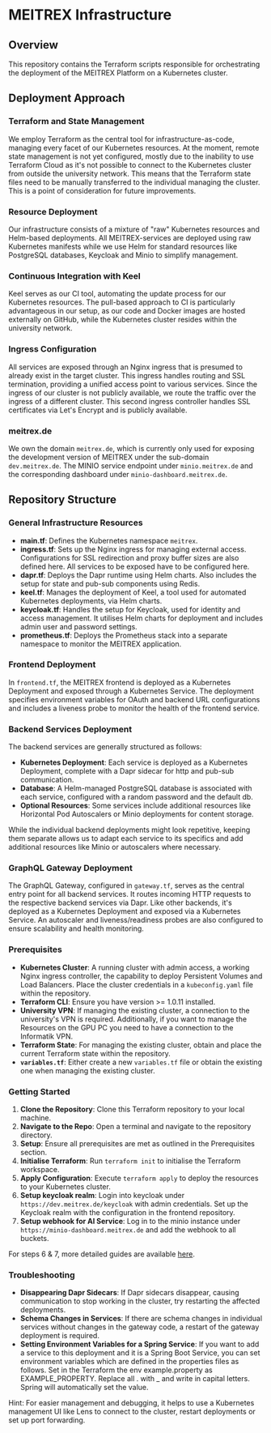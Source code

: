 # MEITREX Infrastructure

## Overview

This repository contains the Terraform scripts responsible for orchestrating the deployment of the MEITREX Platform on a Kubernetes cluster.

## Deployment Approach

### Terraform and State Management

We employ Terraform as the central tool for infrastructure-as-code, managing every facet of our Kubernetes resources. At the moment, remote state management is not yet configured, mostly due to the inability to use Terraform Cloud as it's not possible to connect to the Kubernetes cluster from outside the university network. This means that the Terraform state files need to be manually transferred to the individual managing the cluster. This is a point of consideration for future improvements.

### Resource Deployment

Our infrastructure consists of a mixture of "raw" Kubernetes resources and Helm-based deployments. All MEITREX-services are deployed using raw Kubernetes manifests while we use Helm for standard resources like PostgreSQL databases, Keycloak and Minio to simplify management.

### Continuous Integration with Keel

Keel serves as our CI tool, automating the update process for our Kubernetes resources. The pull-based approach to CI is particularly advantageous in our setup, as our code and Docker images are hosted externally on GitHub, while the Kubernetes cluster resides within the university network.

### Ingress Configuration

All services are exposed through an Nginx ingress that is presumed to already exist in the target cluster. This ingress handles routing and SSL termination, providing a unified access point to various services. Since the ingress of our cluster is not publicly available, we route the traffic over the ingress of a different cluster. This second ingress controller handles SSL certificates via Let's Encrypt and is publicly available. 

### meitrex.de

We own the domain `meitrex.de`, which is currently only used for exposing the development version of MEITREX under the sub-domain `dev.meitrex.de`. The MINIO service endpoint under `minio.meitrex.de` and the corresponding dashboard under `minio-dashboard.meitrex.de`.

## Repository Structure

### General Infrastructure Resources

- **main.tf**: Defines the Kubernetes namespace `meitrex`.
- **ingress.tf**: Sets up the Nginx ingress for managing external access. Configurations for SSL redirection and proxy buffer sizes are also defined here. All services to be exposed have to be configured here.
- **dapr.tf**: Deploys the Dapr runtime using Helm charts. Also includes the setup for state and pub-sub components using Redis.
- **keel.tf**: Manages the deployment of Keel, a tool used for automated Kubernetes deployments, via Helm charts.
- **keycloak.tf**: Handles the setup for Keycloak, used for identity and access management. It utilises Helm charts for deployment and includes admin user and password settings.
- **prometheus.tf**: Deploys the Prometheus stack into a separate namespace to monitor the MEITREX application.

### Frontend Deployment

In `frontend.tf`, the MEITREX frontend is deployed as a Kubernetes Deployment and exposed through a Kubernetes Service. The deployment specifies environment variables for OAuth and backend URL configurations and includes a liveness probe to monitor the health of the frontend service.

### Backend Services Deployment

The backend services are generally structured as follows:

- **Kubernetes Deployment**: Each service is deployed as a Kubernetes Deployment, complete with a Dapr sidecar for http and pub-sub communication.
- **Database**: A Helm-managed PostgreSQL database is associated with each service, configured with a random password and the default db.
- **Optional Resources**: Some services include additional resources like Horizontal Pod Autoscalers or Minio deployments for content storage.

While the individual backend deployments might look repetitive, keeping them separate allows us to adapt each service to its specifics and add additional resources like Minio or autoscalers where necessary.

### GraphQL Gateway Deployment

The GraphQL Gateway, configured in `gateway.tf`, serves as the central entry point for all backend services. It routes incoming HTTP requests to the respective backend services via Dapr. Like other backends, it's deployed as a Kubernetes Deployment and exposed via a Kubernetes Service. An autoscaler and liveness/readiness probes are also configured to ensure scalability and health monitoring.

### Prerequisites

- **Kubernetes Cluster**: A running cluster with admin access, a working Nginx ingress controller, the capability to deploy Persistent Volumes and Load Balancers. Place the cluster credentials in a `kubeconfig.yaml` file within the repository.
- **Terraform CLI**: Ensure you have version >= 1.0.11 installed.
- **University VPN**: If managing the existing cluster, a connection to the university's VPN is required. Additionally, if you want to manage the Resources on the GPU PC you need to have a connection to the Informatik VPN. 
- **Terraform State**: For managing the existing cluster, obtain and place the current Terraform state within the repository.
- **`variables.tf`**: Either create a new `variables.tf` file or obtain the existing one when managing the existing cluster. 

### Getting Started

1. **Clone the Repository**: Clone this Terraform repository to your local machine.
2. **Navigate to the Repo**: Open a terminal and navigate to the repository directory.
3. **Setup**: Ensure all prerequisites are met as outlined in the Prerequisites section.
4. **Initialise Terraform**: Run `terraform init` to initialise the Terraform workspace.
5. **Apply Configuration**: Execute `terraform apply` to deploy the resources to your Kubernetes cluster.
6. **Setup keycloak realm**: Login into keycloak under `https://dev.meitrex.de/keycloak` with admin credentials. Set up the Keycloak realm with the configuration in the frontend repository. 
7. **Setup webhook for AI Service**: Log in to the minio instance under `https://minio-dashboard.meitrex.de` and add the webhook to all buckets. 

For steps 6 & 7, more detailed guides are available [here](setup.md). 

### Troubleshooting

- **Disappearing Dapr Sidecars**: If Dapr sidecars disappear, causing communication to stop working in the cluster, try restarting the affected deployments.
- **Schema Changes in Services**: If there are schema changes in individual services without changes in the gateway code, a restart of the gateway deployment is required.
- **Setting Environment Variables for a Spring Service**: If you want to add a service to this deployment and it is a Spring Boot Service, you can set environment variables which are defined in the properties files as follows. Set in the Terraform the env example.property as EXAMPLE_PROPERTY. Replace all . with _ and write in capital letters. Spring will automatically set the value.

Hint: For easier management and debugging, it helps to use a Kubernetes management UI like Lens to connect to the cluster, restart deployments or set up port forwarding.

